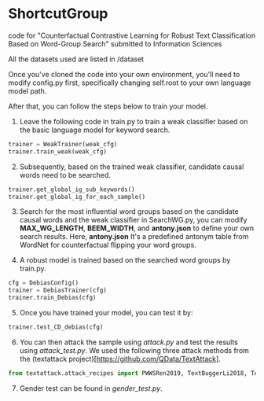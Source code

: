 # ShortcutGroup
code for "Counterfactual Contrastive Learning for Robust Text Classification Based on Word-Group Search" submitted to Information Sciences

All the datasets used are listed in /dataset

Once you've cloned the code into your own environment, you'll need to modify config.py first, specifically changing self.root to your own language model path.

After that, you can follow the steps below to train your model.

1. Leave the following code in train.py to train a weak classifier based on the basic language model for keyword search.
```python
trainer = WeakTrainer(weak_cfg)
trainer.train_weak(weak_cfg)
```

2. Subsequently, based on the trained weak classifier, candidate causal words need to be searched.
```python
trainer.get_global_ig_sub_keywords()
trainer.get_global_ig_for_each_sample()
```

3. Search for the most influential word groups based on the candidate causal words and the weak classifier in SearchWG.py, you can modify **MAX_WG_LENGTH**, **BEEM_WIDTH**, and **antony.json** to define your own search results. Here, **antony.json** It's a predefined antonym table from WordNet for counterfactual flipping your word groups.

4. A robust model is trained based on the searched word groups by train.py.
```python
cfg = DebiasConfig()
trainer = DebiasTrainer(cfg)
trainer.train_Debias(cfg)
```

5. Once you have trained your model, you can test it by:
```python
trainer.test_CD_debias(cfg)
```

6. You can then attack the sample using _attack.py_ and test the results using _attack_test.py_. We used the following three attack methods from the (textattack project)[https://github.com/QData/TextAttack].
```python
from textattack.attack_recipes import PWWSRen2019, TextBuggerLi2018, TextFoolerJin2019
```

7. Gender test can be found in _gender_test.py_.
